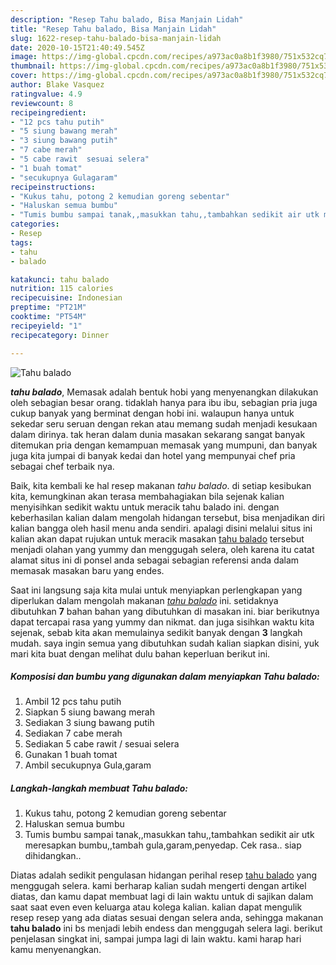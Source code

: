 ```yaml
---
description: "Resep Tahu balado, Bisa Manjain Lidah"
title: "Resep Tahu balado, Bisa Manjain Lidah"
slug: 1622-resep-tahu-balado-bisa-manjain-lidah
date: 2020-10-15T21:40:49.545Z
image: https://img-global.cpcdn.com/recipes/a973ac0a8b1f3980/751x532cq70/tahu-balado-foto-resep-utama.jpg
thumbnail: https://img-global.cpcdn.com/recipes/a973ac0a8b1f3980/751x532cq70/tahu-balado-foto-resep-utama.jpg
cover: https://img-global.cpcdn.com/recipes/a973ac0a8b1f3980/751x532cq70/tahu-balado-foto-resep-utama.jpg
author: Blake Vasquez
ratingvalue: 4.9
reviewcount: 8
recipeingredient:
- "12 pcs tahu putih"
- "5 siung bawang merah"
- "3 siung bawang putih"
- "7 cabe merah"
- "5 cabe rawit  sesuai selera"
- "1 buah tomat"
- "secukupnya Gulagaram"
recipeinstructions:
- "Kukus tahu, potong 2 kemudian goreng sebentar"
- "Haluskan semua bumbu"
- "Tumis bumbu sampai tanak,,masukkan tahu,,tambahkan sedikit air utk meresapkan bumbu,,tambah gula,garam,penyedap. Cek rasa.. siap dihidangkan.."
categories:
- Resep
tags:
- tahu
- balado

katakunci: tahu balado 
nutrition: 115 calories
recipecuisine: Indonesian
preptime: "PT21M"
cooktime: "PT54M"
recipeyield: "1"
recipecategory: Dinner

---
```



![Tahu balado](https://img-global.cpcdn.com/recipes/a973ac0a8b1f3980/751x532cq70/tahu-balado-foto-resep-utama.jpg)

<b><i>tahu balado</i></b>, Memasak adalah bentuk hobi yang menyenangkan dilakukan oleh sebagian besar orang. tidaklah hanya para ibu ibu, sebagian pria juga cukup banyak yang berminat dengan hobi ini. walaupun hanya untuk sekedar seru seruan dengan rekan atau memang sudah menjadi kesukaan dalam dirinya. tak heran dalam dunia masakan sekarang sangat banyak ditemukan pria dengan kemampuan memasak yang mumpuni, dan banyak juga kita jumpai di banyak kedai dan hotel yang mempunyai chef pria sebagai chef terbaik nya.



Baik, kita kembali ke hal resep makanan <i>tahu balado</i>. di setiap kesibukan kita, kemungkinan akan terasa membahagiakan bila sejenak kalian menyisihkan sedikit waktu untuk meracik tahu balado ini. dengan keberhasilan kalian dalam mengolah hidangan tersebut, bisa menjadikan diri kalian bangga oleh hasil menu anda sendiri. apalagi disini melalui situs ini kalian akan dapat rujukan untuk meracik masakan <u>tahu balado</u> tersebut menjadi olahan yang yummy dan menggugah selera, oleh karena itu catat alamat situs ini di ponsel anda sebagai sebagian referensi anda dalam memasak masakan baru yang endes.


Saat ini langsung saja kita mulai untuk menyiapkan perlengkapan yang diperlukan dalam mengolah makanan <u><i>tahu balado</i></u> ini. setidaknya dibutuhkan <b>7</b> bahan bahan yang dibutuhkan di masakan ini. biar berikutnya dapat tercapai rasa yang yummy dan nikmat. dan juga sisihkan waktu kita sejenak, sebab kita akan memulainya sedikit banyak dengan <b>3</b> langkah mudah. saya ingin semua yang dibutuhkan sudah kalian siapkan disini, yuk mari kita buat dengan melihat dulu bahan keperluan berikut ini.

<!--inarticleads1-->

##### Komposisi dan bumbu yang digunakan dalam menyiapkan Tahu balado:

1. Ambil 12 pcs tahu putih
1. Siapkan 5 siung bawang merah
1. Sediakan 3 siung bawang putih
1. Sediakan 7 cabe merah
1. Sediakan 5 cabe rawit / sesuai selera
1. Gunakan 1 buah tomat
1. Ambil secukupnya Gula,garam




<!--inarticleads2-->

##### Langkah-langkah membuat Tahu balado:

1. Kukus tahu, potong 2 kemudian goreng sebentar
1. Haluskan semua bumbu
1. Tumis bumbu sampai tanak,,masukkan tahu,,tambahkan sedikit air utk meresapkan bumbu,,tambah gula,garam,penyedap. Cek rasa.. siap dihidangkan..




Diatas adalah sedikit pengulasan hidangan perihal resep <u>tahu balado</u> yang menggugah selera. kami berharap kalian sudah mengerti dengan artikel diatas, dan kamu dapat membuat lagi di lain waktu untuk di sajikan dalam saat saat even even keluarga atau kolega kalian. kalian dapat mengulik resep resep yang ada diatas sesuai dengan selera anda, sehingga makanan <b>tahu balado</b> ini bs menjadi lebih endess dan menggugah selera lagi. berikut penjelasan singkat ini, sampai jumpa lagi di lain waktu. kami harap hari kamu menyenangkan.
